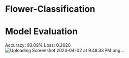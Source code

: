 # Flower-Classification

# Model Evaluation

Accuracy: 93.09%
Loss: 0.2020
![Uploading Screenshot 2024-04-02 at 9.48.33 PM.png…]()

